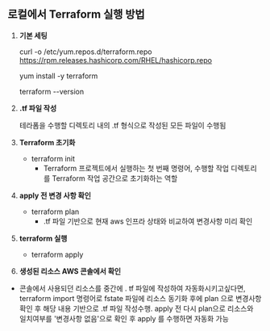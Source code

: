 ## 로컬에서 Terraform 실행 방법


1. **기본 세팅**
    
    curl -o /etc/yum.repos.d/terraform.repo https://rpm.releases.hashicorp.com/RHEL/hashicorp.repo
    
    yum install -y terraform
    
    terraform --version
    
2. **.tf 파일 작성**
    
    테라폼을 수행할 디렉토리 내의 .tf 형식으로 작성된 모든 파일이 수행됨 
    
3. **Terraform 초기화**
    - terraform init
        - Terraform 프로젝트에서 실행하는 첫 번째 명령어, 수행할 작업 디렉토리를 Terraform 작업 공간으로 초기화하는 역할
4. **apply 전 변경 사항 확인**
    - terraform plan
        - .tf 파일 기반으로 현재 aws 인프라 상태와 비교하여 변경사항 미리 확인
5. **terraform 실행**
    - terraform apply
6. **생성된 리소스 AWS 콘솔에서 확인**

+ 콘솔에서 사용되던 리소스를 중간에 . tf 파일에 작성하여 자동화시키고싶다면, terraform import 명령어로 fstate 파일에 리소스 동기화 후에 plan 으로 변경사항 확인 후 해당 내용 기반으로 .tf 파일 작성수행. apply 전 다시 plan으로 리소스와 일치여부를 '변경사항 없음'으로 확인 후 apply 를 수행하면 자동화 가능
